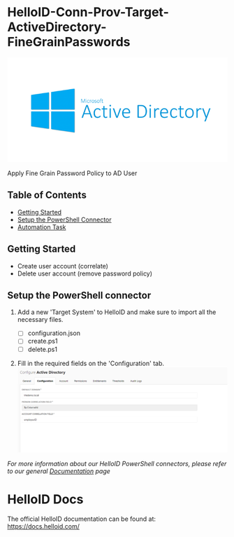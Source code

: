 # HelloID-Conn-Prov-Target-ActiveDirectory-FineGrainPasswords
<p align="center">
  <img src="Assets/ActiveDirectoryLogo.png">
</p>
Apply Fine Grain Password Policy to AD User

## Table of Contents
* [Getting Started](#getting-started)
* [Setup the PowerShell Connector](#setup-the-powershell-connector)
* [Automation Task](#automation-tasks)

## Getting Started
* Create user account (correlate)
* Delete user account (remove password policy)

## Setup the PowerShell connector
1. Add a new 'Target System' to HelloID and make sure to import all the necessary files.

    - [ ] configuration.json
    - [ ] create.ps1
    - [ ] delete.ps1

2. Fill in the required fields on the 'Configuration' tab. 
![image](Assets/config.png)

_For more information about our HelloID PowerShell connectors, please refer to our general [Documentation](https://docs.helloid.com/hc/en-us/articles/360012557600-Configure-a-custom-PowerShell-source-system) page_

# HelloID Docs
The official HelloID documentation can be found at: https://docs.helloid.com/
